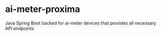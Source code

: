 # ai-meter-proxima
Java Spring Boot backed for ai-meter devices that provides all necessary API endpoints
